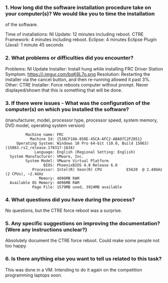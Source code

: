 ### 1. How long did the software installation procedure take on your computer(s)? We would like you to time the installation

 of the software.

 Time of installations:
 	NI Update: 12 minutes including reboot.
 	CTRE Framework: 4 minutes including reboot.
 	Eclipse: 4 minutes
 	Eclipse Plugin (Java): 1 minute 45 seconds

### 2. What problems or difficulties did you encounter?

  Problems:
  	NI Update Installer: 
  		Install hung while installing FRC Driver Station
  			Symptom: https://i.imgur.com/bqK6L7o.png
  			Resolution: Restarting the installer via the cancel button, and then re-running allowed it past 3%.
	Other:
		CTRE Installer:
	  		Force reboots computer without prompt. Never displayed/shown that this is something that will be done.


### 3. If there were issues - What was the configuration of the computer(s) on which you installed the software? 
(manufacturer, model, processor type, processor speed, system memory, DVD model, operating system version)
    
             Machine name: FRC
               Machine Id: {538CF10A-858E-45CA-AFC2-ABA97C2F2051}
         Operating System: Windows 10 Pro 64-bit (10.0, Build 15063) (15063.rs2_release.170317-1834)
                 Language: English (Regional Setting: English)
      System Manufacturer: VMware, Inc.
             System Model: VMware Virtual Platform
                     BIOS: PhoenixBIOS 4.0 Release 6.0     
                Processor: Intel(R) Xeon(R) CPU           E5620  @ 2.40GHz (2 CPUs), ~2.4GHz
                   Memory: 4096MB RAM
      Available OS Memory: 4096MB RAM
                Page File: 1579MB used, 3924MB available


### 4. What questions did you have during the process?

No questions, but the CTRE force reboot was a surprise.

### 5. Any specific suggestions on improving the documentation? (Were any instructions unclear?)

Absolutely document the CTRE force reboot. Could make some people not too happy.

### 6. Is there anything else you want to tell us related to this task?

This was done in a VM. Intending to do it again on the competition programming laptops soon.
